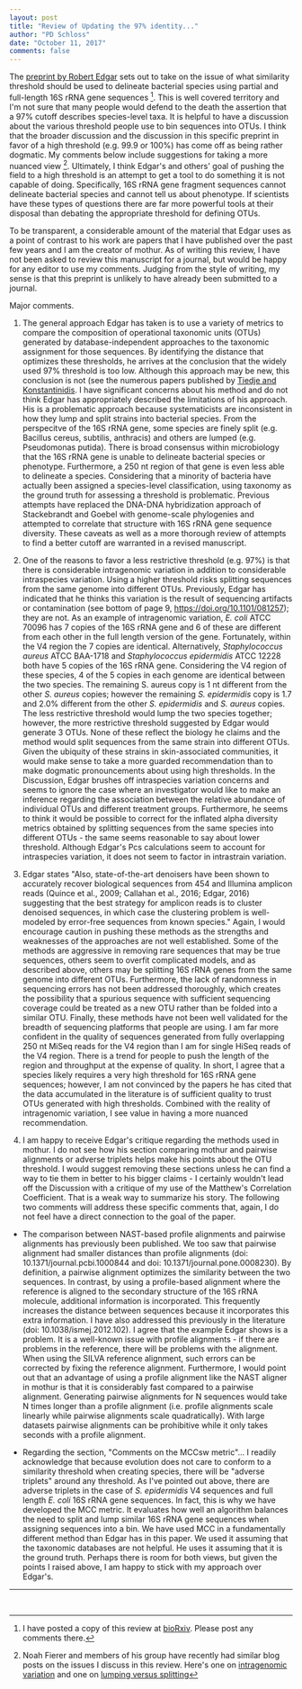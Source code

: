 ```yaml
---
layout: post
title: "Review of Updating the 97% identity..."
author: "PD Schloss"
date: "October 11, 2017"
comments: false
---
```


The [preprint by Robert Edgar](https://www.biorxiv.org/content/early/2017/09/21/192211) sets out to take on the issue of what similarity threshold should be used to delineate bacterial species using partial and full-length 16S rRNA gene sequences [^1]. This is well covered territory and I'm not sure that many people would defend to the death the assertion that a 97% cutoff describes species-level taxa. It is helpful to have a discussion about the various threshold people use to bin sequences into OTUs. I think that the broader discussion and the discussion in this specific preprint in favor of a high threshold (e.g. 99.9 or 100%) has come off as being rather dogmatic. My comments below include suggestions for taking a more nuanced view [^2]. Ultimately, I think Edgar's and others' goal of pushing the field to a high threshold is an attempt to get a tool to do something it is not capable of doing. Specifically, 16S rRNA gene fragment sequences cannot delineate bacterial species and cannot tell us about phenotype. If scientists have these types of questions there are far more powerful tools at their disposal than debating the appropriate threshold for defining OTUs.

To be transparent, a considerable amount of the material that Edgar uses as a point of contrast to his work are papers that I have published over the past few years and I am the creator of mothur. As of writing this review, I have not been asked to review this manuscript for a journal, but would be happy for any editor to use my comments. Judging from the style of writing, my sense is that this preprint is unlikely to have already been submitted to a journal.



Major comments.

1. The general approach Edgar has taken is to use a variety of metrics to compare the composition of operational taxonomic units (OTUs) generated by database-independent approaches to the taxonomic assignment for those sequences. By identifying the distance that optimizes these thresholds, he arrives at the conclusion that the widely used 97% threshold is too low. Although this approach may be new, this conclusion is not (see the numerous papers published by [Tiedje and Konstantinidis](https://www.ncbi.nlm.nih.gov/pubmed/?term=Konstantinidis+KT%5BAuthor%5D+Tiedje+%5Bau%5D). I have significant concerns about his method and do not think Edgar has appropriately described the limitations of his approach. His is a problematic approach because systematicists are inconsistent in how they lump and split strains into bacterial species. From the perspecitve of the 16S rRNA gene, some species are finely split (e.g. Bacillus cereus, subtilis, anthracis) and others are lumped (e.g. Pseudomonas putida). There is broad consensus within microbiology that the 16S rRNA gene is unable to delineate bacterial species or phenotype. Furthermore, a 250 nt region of that gene is even less able to delineate a species. Considering that a minority of bacteria have actually been assigned a species-level classification, using taxonomy as the ground truth for assessing a threshold is problematic. Previous attempts have replaced the DNA-DNA hybridization approach of Stackebrandt and Goebel with genome-scale phylogenies and attempted to correlate that structure with 16S rRNA gene sequence diversity. These caveats as well as a more thorough review of attempts to find a better cutoff are warranted in a revised manuscript.

2. One of the reasons to favor a less restrictive threshold (e.g. 97%) is that there is considerable intragenomic variation in addition to considerable intraspecies variation. Using a higher threshold risks splitting sequences from the same genome into different OTUs. Previously, Edgar has indicated that he thinks this variation is the result of sequencing artifacts or contamination (see bottom of page 9, https://doi.org/10.1101/081257); they are not. As an example of intragenomic variation, *E. coli* ATCC 70096 has 7 copies of the 16S rRNA gene and 6 of these are different from each other in the full length version of the gene. Fortunately, within the V4 region the 7 copies are identical. Alternatively, *Staphylococcus aureus* ATCC BAA-1718 and *Staphylococcus epidermidis* ATCC 12228 both have 5 copies of the 16S rRNA gene. Considering the V4 region of these species, 4 of the 5 copies in each genome are identical between the two species. The remaining S. aureus copy is 1 nt different from the other *S. aureus* copies; however the remaining *S. epidermidis* copy is 1.7 and 2.0% different from the other *S. epidermidis* and *S. aureus* copies. The less restrictive threshold would lump the two species together; however, the more restrictive threshold suggested by Edgar would generate 3 OTUs. None of these reflect the biology he claims and the method would split sequences from the same strain into different OTUs. Given the ubiquity of these strains in skin-associated communities, it would make sense to take a more guarded recommendation than to make dogmatic pronouncements about using high thresholds. In the Discussion, Edgar brushes off intraspecies variation concerns and seems to ignore the case where an investigator would like to make an inference regarding the association between the relative abundance of individual OTUs and different treatment groups. Furthermore, he seems to think it would be possible to correct for the inflated alpha diversity metrics obtained by splitting sequences from the same species into different OTUs - the same seems reasonable to say about lower threshold. Although Edgar's Pcs calculations seem to account for intraspecies variation, it does not seem to factor in intrastrain variation.

3. Edgar states "Also, state-of-the-art denoisers have been shown to accurately recover biological sequences from 454 and Illumina amplicon reads (Quince et al., 2009; Callahan et al., 2016; Edgar, 2016) suggesting that the best strategy for amplicon reads is to cluster denoised sequences, in which case the clustering problem is well-modeled by error-free sequences from known species." Again, I would encourage caution in pushing these methods as the strengths and weaknesses of the approaches are not well established. Some of the methods are aggressive in removing rare sequences that may be true sequences, others seem to overfit complicated models, and as described above, others may be splitting 16S rRNA genes from the same genome into different OTUs. Furthermore, the lack of randomness in sequencing errors has not been addressed thoroughly, which creates the possibility that a spurious sequence with sufficient sequencing coverage could be treated as a new OTU rather than be folded into a similar OTU. Finally, these methods have not been well validated for the breadth of sequencing platforms that people are using. I am far more confident in the quality of sequences generated from fully overlapping 250 nt MiSeq reads for the V4 region than I am for single HiSeq reads of the V4 region. There is a trend for people to push the length of the region and throughput at the expense of quality. In short, I agree that a species likely requires a very high threshold for 16S rRNA gene sequences; however, I am not convinced by the papers he has cited that the data accumulated in the literature is of sufficient quality to trust OTUs generated with high thresholds. Combined with the reality of intragenomic variation, I see value in having a more nuanced recommendation.


4. I am happy to receive Edgar's critique regarding the methods used in mothur. I do not see how his section comparing mothur and pairwise alignments or adverse triplets helps make his points about the OTU threshold. I would suggest removing these sections unless he can find a way to tie them in better to his bigger claims - I certainly wouldn't lead off the Discussion with a critique of my use of the Matthew's Correlation Coefficient. That is a weak way to summarize his story. The following two comments will address these specific comments that, again, I do not feel have a direct connection to the goal of the paper.

* The comparison between NAST-based profile alignments and pairwise alignments has previously been published. We too saw that pairwise alignment had smaller distances than profile alignments (doi: 10.1371/journal.pcbi.1000844 and doi: 10.1371/journal.pone.0008230). By definition, a pairwise alignment optimizes the similarity between the two sequences. In contrast, by using a profile-based alignment where the reference is aligned to the secondary structure of the 16S rRNA molecule, additional information is incorporated. This frequently increases the distance between sequences because it incorporates this extra information. I have also addressed this previously in the literature (doi: 10.1038/ismej.2012.102). I agree that the example Edgar shows is a problem. It is a well-known issue with profile alignments - if there are problems in the reference, there will be problems with the alignment. When using the SILVA reference alignment, such errors can be corrected by fixing the reference alignment. Furthermore, I would point out that an advantage of using a profile alignment like the NAST aligner in mothur is that it is considerably fast compared to a pairwise alignment. Generating pairwise alignments for N sequences would take N times longer than a profile alignment (i.e. profile alignments scale linearly while pairwise alignments scale quadratically). With large datasets pairwise alignments can be prohibitive while it only takes seconds with a profile alignment.

* Regarding the section, "Comments on the MCCsw metric"... I readily acknowledge that because evolution does not care to conform to a similarity threshold when creating species, there will be "adverse triplets" around any threshold. As I've pointed out above, there are adverse triplets in the case of *S. epidermidis* V4 sequences and full length *E. coli* 16S rRNA gene sequences. In fact, this is why we have developed the MCC metric. It evaluates how well an algorithm balances the need to split and lump similar 16S rRNA gene sequences when assigning sequences into a bin. We have used MCC in a fundamentally different method than Edgar has in this paper. We used it assuming that the taxonomic databases are not helpful. He uses it assuming that it is the ground truth. Perhaps there is room for both views, but given the points I raised above, I am happy to stick with my approach over Edgar's.

---

<br>

[^1]: I have posted a copy of this review at [bioRxiv](https://www.biorxiv.org/content/early/2017/09/21/192211#comment-3562391836). Please post any comments there.
[^2]: Noah Fierer and members of his group have recently had similar blog posts on the issues I discuss in this review. Here's one on [intragenomic variation](http://fiererlab.org/2017/10/09/intragenomic-heterogeneity-and-its-implications-for-esvs/) and one on [lumping versus splitting](http://fiererlab.org/2017/05/02/lumping-versus-splitting-is-it-time-for-microbial-ecologists-to-abandon-otus/)
